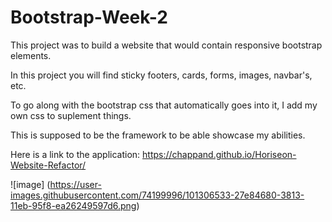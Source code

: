 # Bootstrap-Week-2
This project was to build a website that would contain responsive bootstrap elements. 

In this project you will find sticky footers, cards, forms, images, navbar's, etc.

To go along with the bootstrap css that automatically goes into it, I add my own css to suplement things.

This is supposed to be the framework to be able showcase my abilities.

Here is a link to the application: https://chappand.github.io/Horiseon-Website-Refactor/

![image] (https://user-images.githubusercontent.com/74199996/101306533-27e84680-3813-11eb-95f8-ea26249597d6.png)
